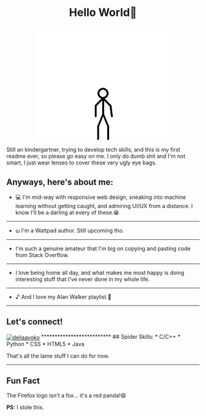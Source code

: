 # <p align="center"> Hello World👋</p>
<p align="center">
  <img src="https://github.com/de-lia/de-lia/blob/main/Hello_To_You.gif" alt="hello animated" style="width:350px;">
 </p>
  
   
Still an kindergartner, trying to develop tech skills, and this is my first readme ever, so please go easy on me. I only do dumb shit and I'm not smart, I just wear lenses to cover these very ugly eye bags.

## Anyways, here's about me:
* 💻 I'm mid-way with responsive web design, sneaking into machine learning without getting caught, and admiring UI/UX from a distance. I know I'll be a darling at every of these.😁
*********************
* ꟺ I'm a Wattpad author. Still upcoming tho.
*********************
* I'm such a genuine amateur that I'm big on copying and pasting code from Stack Overflow.
**************
* I love being home all day, and what makes me most happy is doing interesting stuff that I've never done in my whole life.
*********************
* ♪ And I love my Alan Walker playlist.💆
***************

## Let's connect!
<p align="left">
<a href="https://dev.to/delia" target="blank"><img align="center" src="https://raw.githubusercontent.com/rahuldkjain/github-profile-readme-generator/master/src/images/icons/Social/devto.svg" alt="deliaayoko" height="30" width="40" /></a>
**************************
## Spider Skills:
* C/C++
* Python
* CSS
* HTML5
* Java

That's all the lame stuff I can do for now.
******
## Fun Fact
The Firefox logo isn't a fox… it's a red panda!😄

  **PS:** I stole this.
